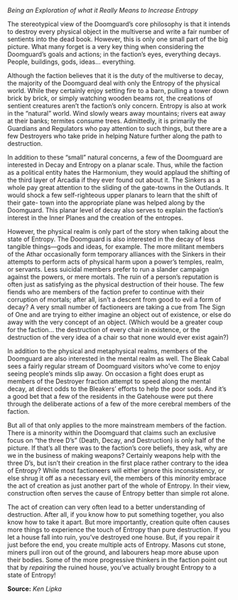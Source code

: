 *Being an Exploration of what it Really Means to Increase Entropy*

The stereotypical view of the Doomguard’s core philosophy is that it intends to destroy every physical object in the multiverse and write a fair number of sentients into the dead book. However, this is only one small part of the big picture. What many forget is a very key thing when considering the Doomguard’s goals and actions; in the faction’s eyes, everything decays. People, buildings, gods, ideas… everything. 

Although the faction believes that it is the duty of the multiverse to decay, the majority of the Doomguard deal with only the Entropy of the physical world. While they certainly enjoy setting fire to a barn, pulling a tower down brick by brick, or simply watching wooden beams rot, the creations of sentient creatures aren’t the faction’s only concern. Entropy is also at work in the “natural” world. Wind slowly wears away mountains; rivers eat away at their banks; termites consume trees. Admittedly, it is primarily the Guardians and Regulators who pay attention to such things, but there are a few Destroyers who take pride in helping Nature further along the path to destruction. 

In addition to these “small” natural concerns, a few of the Doomguard are interested in Decay and Entropy on a planar scale. Thus, while the faction as a political entity hates the Harmonium, they would applaud the shifting of the third layer of Arcadia if they ever found out about it. The Sinkers as a whole pay great attention to the sliding of the gate-towns in the Outlands. It would shock a few self-righteous upper planars to learn that the shift of their gate- town into the appropriate plane was helped along by the Doomguard. This planar level of decay also serves to explain the faction’s interest in the Inner Planes and the creation of the entropes. 

However, the physical realm is only part of the story when talking about the state of Entropy. The Doomguard is also interested in the decay of less tangible things—gods and ideas, for example. The more militant members of the Athar occasionally form temporary alliances with the Sinkers in their attempts to perform acts of physical harm upon a power’s temples, realm, or servants. Less suicidal members prefer to run a slander campaign against the powers, or mere mortals. The ruin of a person’s reputation is often just as satisfying as the physical destruction of their house. The few fiends who are members of the faction prefer to continue with their corruption of mortals; after all, isn’t a descent from good to evil a form of decay? A very small number of factioneers are taking a cue from The Sign of One and are trying to either imagine an object out of existence, or else do away with the very concept of an object. (Which would be a greater coup for the faction… the destruction of every chair in existence, or the destruction of the very idea of a chair so that none would ever exist again?) 

In addition to the physical and metaphysical realms, members of the Doomguard are also interested in the mental realm as well. The Bleak Cabal sees a fairly regular stream of Doomguard visitors who’ve come to enjoy seeing people’s minds slip away. On occasion a fight does erupt as members of the Destroyer fraction attempt to speed along the mental decay, at direct odds to the Bleakers’ efforts to help the poor sods. And it’s a good bet that a few of the residents in the Gatehouse were put there through the deliberate actions of a few of the more cerebral members of the faction. 

But all of that only applies to the more mainstream members of the faction. There is a minority within the Doomguard that claims such an exclusive focus on “the three D’s” (Death, Decay, and Destruction) is only half of the picture. If that’s all there was to the faction’s core beliefs, they ask, why are we in the business of making weapons? Certainly weapons help with the three D’s, but isn’t their creation in the first place rather contrary to the idea of Entropy? While most factioneers will either ignore this inconsistency, or else shrug it off as a necessary evil, the members of this minority embrace the act of creation as just another part of the whole of Entropy. In their view, construction often serves the cause of Entropy better than simple rot alone. 

The act of creation can very often lead to a better understanding of destruction. After all, if you know how to put something together, you also know how to take it apart. But more importantly, creation quite often causes more things to experience the touch of Entropy than pure destruction. If you let a house fall into ruin, you’ve destroyed one house. But, if you repair it just before the end, you create multiple acts of Entropy. Masons cut stone, miners pull iron out of the ground, and labourers heap more abuse upon their bodies. Some of the more progressive thinkers in the faction point out that by _repairing_ the ruined house, you’ve actually brought Entropy to a state of Entropy! 

**Source:** _Ken Lipka_